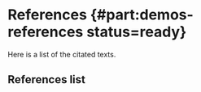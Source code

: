 # References {#part:demos-references status=ready}

Here is a list of the citated texts.

## References list
